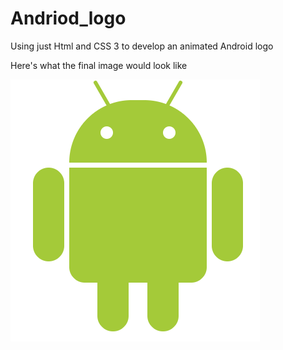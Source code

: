 # Andriod_logo
Using just Html and CSS 3 to develop an animated Android logo 

Here's what the final image would look like

![alt text](https://github.com/georgeokez/Andriod_logo_v2/blob/master/image/android_logo.PNG)
